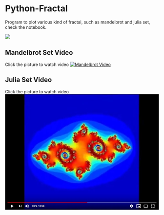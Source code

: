 # Python-Fractal
 Program to plot various kind of fractal, such as mandelbrot and julia set, check the notebook.
 
<img src="https://github.com/Schildsladder/mandelbrot/blob/master/pictures/buzzsaw2.jpg" width="60%">

## Mandelbrot Set Video
Click the picture to watch video
[![Mandelbrot Video](https://github.com/Schildsladder/mandelbrot/blob/master/pictures/a11.jpg)](https://www.youtube.com/watch?v=eUALuIO6PzE "Mandelbrot Video")

## Julia Set Video
Click the picture to watch video
[![Julia Set Video](https://github.com/Schildsladder/Fractal/blob/master/pictures/juliaa.jpg)](https://www.youtube.com/watch?v=F0wlcUKaCk8 "Julia Set Video")

